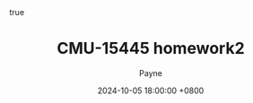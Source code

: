 ---
title: CMU-15445 homework2
date: 2024-10-05 18:00:00 +0800
categories: [Tech, CMU-15/445]
tags: [database, distributed, cmu 15-445]
description: CMU的课程作业
author: Payne
math: true
mermaid: true
---